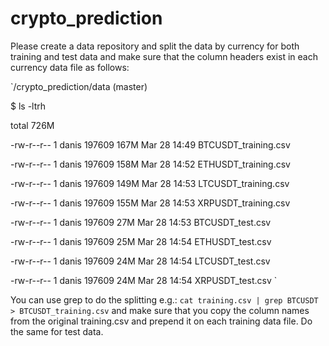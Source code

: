 # crypto_prediction
Please create a data repository and split the data by currency for both training and test data and make sure that the column headers exist in each currency data file as follows:

`/crypto_prediction/data (master)

$ ls -ltrh

total 726M

-rw-r--r-- 1 danis 197609 167M Mar 28 14:49 BTCUSDT_training.csv

-rw-r--r-- 1 danis 197609 158M Mar 28 14:52 ETHUSDT_training.csv

-rw-r--r-- 1 danis 197609 149M Mar 28 14:53 LTCUSDT_training.csv

-rw-r--r-- 1 danis 197609 155M Mar 28 14:53 XRPUSDT_training.csv

-rw-r--r-- 1 danis 197609  27M Mar 28 14:53 BTCUSDT_test.csv

-rw-r--r-- 1 danis 197609  25M Mar 28 14:54 ETHUSDT_test.csv

-rw-r--r-- 1 danis 197609  24M Mar 28 14:54 LTCUSDT_test.csv

-rw-r--r-- 1 danis 197609  24M Mar 28 14:54 XRPUSDT_test.csv
`


You can use grep to do the splitting e.g.: `cat training.csv | grep BTCUSDT > BTCUSDT_training.csv` and make sure that you copy the column names from the original training.csv and prepend it on each training data file. Do the same for test data.

